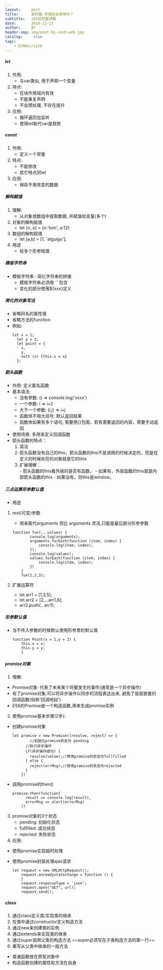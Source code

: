 ```yaml
---
layout:     post
title:      定时器 你真的会使用吗？
subtitle:   iOS定时器详解
date:       2016-12-13
author:     BY
header-img: img/post-bg-ios9-web.jpg
catalog: 	 true
tags:
    - ECMAScript6
---
```

##### let
1. 作用:
   * 与var类似, 用于声明一个变量
2. 特点:
      * 在块作用域内有效
      * 不能重复声明
      * 不会预处理, 不存在提升
3. 应用:
      * 循环遍历加监听
      * 使用let取代var是趋势

##### const
1. 作用:
     * 定义一个常量
2. 特点:
      * 不能修改
      * 其它特点同let
3. 应用:
    * 保存不用改变的数据

##### 解构赋值
1. 理解:
    * 从对象或数组中提取数据, 并赋值给变量(多个)
2. 对象的解构赋值
    * let {n, a} = {n:'tom', a:12}
3. 数组的解构赋值
    * let [a,b] = [1, 'atguigu'];
4. 用途
     * 给多个形参赋值

##### 模板字符串
- 模板字符串 : 简化字符串的拼接
     * 模板字符串必须用 `` 包含
     * 变化的部分使用${xxx}定义

##### 简化的对象写法
* 省略同名的属性值
* 省略方法的function
* 例如:    
    ```
    let x = 1;
      let y = 2;
      let point = {
        x,
        y,
        setX (x) {this.x = x}
      };
    ```

##### 箭头函数
* 作用: 定义匿名函数
* 基本语法:
  * 没有参数: () => console.log('xxxx')
  * 一个参数: i => i+2
  * 大于一个参数: (i,j) => i+j
  * 函数体不用大括号: 默认返回结果
  * 函数体如果有多个语句, 需要用{}包围，若有需要返回的内容，需要手动返回
* 使用场景: 多用来定义回调函数
* 箭头函数的特点：
    1. 简洁
    2. 箭头函数没有自己的this，箭头函数的this不是调用的时候决定的，而是在定义的时候处在的对象就是它的this
    3. 扩展理解：                          
      - 箭头函数的this看外层的是否有函数，
      -  如果有，外层函数的this就是内部箭头函数的this
      - 如果没有，则this是window。

##### 三点运算形参默认值
* 用途
1. rest(可变)参数
    * 用来取代arguments 但比 arguments 灵活,只能是最后部分形参参数
    
    ```
    function fun(...values) {
            console.log(arguments);
            arguments.forEach(function (item, index) {
                console.log(item, index);
            });
            console.log(values);
            values.forEach(function (item, index) {
                console.log(item, index);
            })
        }
        fun(1,2,3);
    ```

2. 扩展运算符
     - let arr1 = [1,3,5];
     - let arr2 = [2,...arr1,6];
     - arr2.push(...arr1);

##### 形参默认值
* 当不传入参数的时候默认使用形参里的默认值
   
    ```
    function Point(x = 1,y = 2) {
        this.x = x;
        this.y = y;
        }
    ```
##### promise对象
1. 理解:
  * Promise对象: 代表了未来某个将要发生的事件(通常是一个异步操作)
  * 有了promise对象,可以将异步操作以同步的流程表达出来, 避免了层层嵌套的回调函数(俗称'回调地狱')
  * ES6的Promise是一个构造函数,用来生成promise实例
2. 使用promise基本步骤(2步):
  * 创建promise对象
    
    ```
    let promise = new Promise((resolve, reject) => {
            //初始化promise状态为 pending
          //执行异步操作
          if(异步操作成功) {
            resolve(value);//修改promise的状态为fullfilled
          } else {
            reject(errMsg);//修改promise的状态为rejected
          }
        })
    ```

  * 调用promise的then()
    
    ```
    promise.then(function(
          result => console.log(result),
          errorMsg => alert(errorMsg)
        ))
    ```

3. promise对象的3个状态
      * pending: 初始化状态
      * fullfilled: 成功状态
      * rejected: 失败状态
4. 应用:
  * 使用promise实现超时处理
  * 使用promise封装处理ajax请求
   
    ```
    let request = new XMLHttpRequest();
        request.onreadystatechange = function () {
        }
        request.responseType = 'json';
        request.open("GET", url);
        request.send();
    ```
##### class
1. 通过class定义类/实现类的继承
2. 在类中通过constructor定义构造方法
3. 通过new来创建类的实例
4. 通过extends来实现类的继承
5. 通过super调用父类的构造方法   ==super必须写在子类构造方法的第一行==
6. 重写从父类中继承的一般方法

- 普通函数放在原型对象中
- 构造函数创建的属性和方法在自身